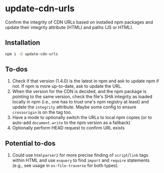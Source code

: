 # update-cdn-urls

Confirm the integrity of CDN URLs based on installed npm packages and update
their integrity attribute (HTML) and paths (JS or HTML).

## Installation

```sh
npm i -D update-cdn-urls
```

## To-dos

1. Check if that version (1.4.0) is the latest in npm and ask to update npm
    if not. If npm is more up-to-date, ask to update the URL.
2. When the version for the CDN is decided, and the npm package is pointing to
    the same version, check the file's SHA integrity as loaded locally in npm
    (i.e., one has to trust one's npm registry at least) and update the
    `integrity` attribute. Maybe some config to ensure `crossorigin` is on the
    tag too.
3. Have a mode to optionally switch the URLs to local npm copies (or to
    auto-add `document.write` to the npm version as a fallback)
4. Optionally perform HEAD request to confirm URL exists

## Potential to-dos

1. Could use `htmlparser2` for more precise finding of `script`/`link` tags
    within HTML and use `esquery` to find `import` and `require` statements
    (e.g., see usage in `es-file-traverse` for both types).
